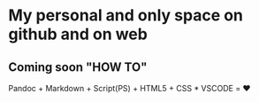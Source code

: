 # My personal and only space on github and on web

## Coming soon "HOW TO"

Pandoc + Markdown + Script(PS) + HTML5 + CSS * VSCODE = ❤️
